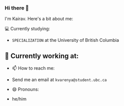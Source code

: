 ### Hi there 👋
I'm Kairav. Here's a bit about me:

💻 Currently studying:
 - `SPECIALIZATION` at the University of British Columbia 

💼 Currently working at:
- 

- 📫 How to reach me:
- Send me an email at `kvarenya@student.ubc.ca`

- 😄 Pronouns:
- he/him
